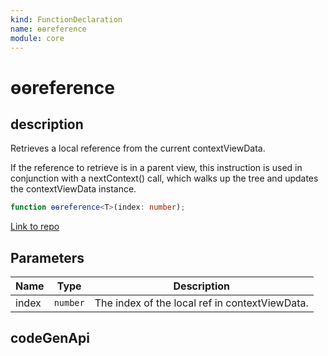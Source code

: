 ```yaml
---
kind: FunctionDeclaration
name: ɵɵreference
module: core
---
```


# ɵɵreference

## description

Retrieves a local reference from the current contextViewData.

If the reference to retrieve is in a parent view, this instruction is used in conjunction
with a nextContext() call, which walks up the tree and updates the contextViewData instance.

```ts
function ɵɵreference<T>(index: number);
```

[Link to repo](https://github.com/timdeschryver/angular/blob/master/packages/core/src/render3/instructions/storage.ts#L35-L38)

## Parameters

| Name  | Type     | Description                                    |
| ----- | -------- | ---------------------------------------------- |
| index | `number` | The index of the local ref in contextViewData. |

## codeGenApi
